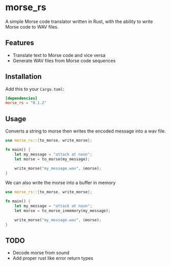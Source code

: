 # morse_rs

A simple Morse code translator written in Rust, with the ability to write Morse code to WAV files.

## Features

- Translate text to Morse code and vice versa
- Generate WAV files from Morse code sequences

## Installation

Add this to your `Cargo.toml`:

```toml
[dependencies]
morse_rs = "0.1.2"
```

## Usage

Converts a string to morse then writes the encoded message into a wav file.

```rust
use morse_rs::{to_morse, write_morse};

fn main() {
    let my_message = "attack at noon";
    let morse = to_morse(my_message);

    write_morse("my_message.wav", &morse);
}
```

We can also write the morse into a buffer in memory

```rust
use morse_rs::{to_morse, write_morse};

fn main() {
    let my_message = "attack at noon";
    let morse = to_morse_inmemory(my_message);

    write_morse("my_message.wav", &morse);
}
```

## TODO
- Decode morse from sound
- Add proper rust like error return types
